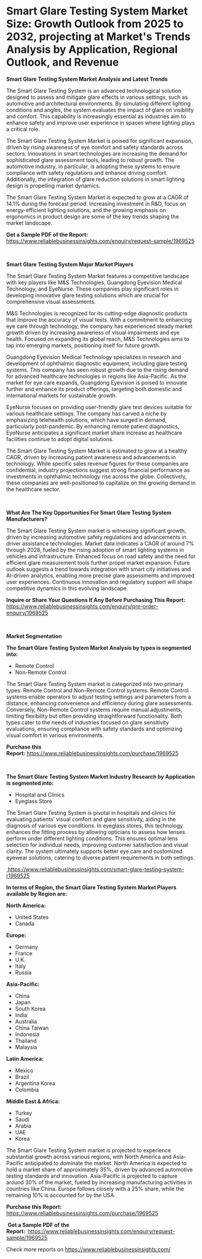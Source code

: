 <p><h1>Smart Glare Testing System Market Size: Growth Outlook from 2025 to 2032, projecting at Market's Trends Analysis by Application, Regional Outlook, and Revenue</h1></p><p><strong>Smart Glare Testing System Market Analysis and Latest Trends</strong></p>
<p><p>The Smart Glare Testing System is an advanced technological solution designed to assess and mitigate glare effects in various settings, such as automotive and architectural environments. By simulating different lighting conditions and angles, the system evaluates the impact of glare on visibility and comfort. This capability is increasingly essential as industries aim to enhance safety and improve user experience in spaces where lighting plays a critical role.</p><p>The Smart Glare Testing System Market is poised for significant expansion, driven by rising awareness of eye comfort and safety standards across sectors. Innovations in smart technologies are increasing the demand for sophisticated glare assessment tools, leading to robust growth. The automotive industry, in particular, is adopting these systems to ensure compliance with safety regulations and enhance driving comfort. Additionally, the integration of glare reduction solutions in smart lighting design is propelling market dynamics.</p><p>The Smart Glare Testing System Market is expected to grow at a CAGR of 14.1% during the forecast period. Increasing investment in R&D, focus on energy-efficient lighting solutions, and the growing emphasis on ergonomics in product design are some of the key trends shaping the market landscape.</p></p>
<p><strong>Get a Sample PDF of the Report:&nbsp;</strong> <a href="https://www.reliablebusinessinsights.com/enquiry/request-sample/1969525?utm_campaign=3256&utm_medium=2&utm_source=Github&utm_content=ia&utm_term=05032025&utm_id=smart-glare-testing-system">https://www.reliablebusinessinsights.com/enquiry/request-sample/1969525</a></p>
<p>&nbsp;</p>
<p><strong>Smart Glare Testing System Major Market Players</strong></p>
<p><p>The Smart Glare Testing System Market features a competitive landscape with key players like M&S Technologies, Guangdong Eyevision Medical Technology, and EyeNurse. These companies play significant roles in developing innovative glare testing solutions which are crucial for comprehensive visual assessments.</p><p>M&S Technologies is recognized for its cutting-edge diagnostic products that improve the accuracy of visual tests. With a commitment to enhancing eye care through technology, the company has experienced steady market growth driven by increasing awareness of visual impairments and eye health. Focused on expanding its global reach, M&S Technologies aims to tap into emerging markets, positioning itself for future growth.</p><p>Guangdong Eyevision Medical Technology specializes in research and development of ophthalmic diagnostic equipment, including glare testing systems. This company has seen robust growth due to the rising demand for advanced healthcare technologies in regions like Asia-Pacific. As the market for eye care expands, Guangdong Eyevision is poised to innovate further and enhance its product offerings, targeting both domestic and international markets for sustainable growth.</p><p>EyeNurse focuses on providing user-friendly glare test devices suitable for various healthcare settings. The company has carved a niche by emphasizing telehealth solutions, which have surged in demand, particularly post-pandemic. By enhancing remote patient diagnostics, EyeNurse anticipates a significant market share increase as healthcare facilities continue to adopt digital solutions.</p><p>The Smart Glare Testing System Market is estimated to grow at a healthy CAGR, driven by increasing patient awareness and advancements in technology. While specific sales revenue figures for these companies are confidential, industry projections suggest strong financial performance as investments in ophthalmic technology rise across the globe. Collectively, these companies are well-positioned to capitalize on the growing demand in the healthcare sector.</p></p>
<p>&nbsp;</p>
<p><strong>What Are The Key Opportunities For Smart Glare Testing System Manufacturers?</strong></p>
<p><p>The Smart Glare Testing System market is witnessing significant growth, driven by increasing automotive safety regulations and advancements in driver assistance technologies. Market data indicates a CAGR of around 7% through 2028, fueled by the rising adoption of smart lighting systems in vehicles and infrastructure. Enhanced focus on road safety and the need for efficient glare measurement tools further propel market expansion. Future outlook suggests a trend towards integration with smart city initiatives and AI-driven analytics, enabling more precise glare assessments and improved user experiences. Continuous innovation and regulatory support will shape competitive dynamics in this evolving landscape.</p></p>
<p><strong>Inquire or Share Your Questions If Any Before Purchasing This Report:</strong> <a href="https://www.reliablebusinessinsights.com/enquiry/pre-order-enquiry/1969525?utm_campaign=3256&utm_medium=2&utm_source=Github&utm_content=ia&utm_term=05032025&utm_id=smart-glare-testing-system">https://www.reliablebusinessinsights.com/enquiry/pre-order-enquiry/1969525</a></p>
<p>&nbsp;</p>
<p><strong>Market Segmentation</strong></p>
<p><strong>The Smart Glare Testing System Market Analysis by types is segmented into:</strong></p>
<p><ul><li>Remote Control</li><li>Non-Remote Control</li></ul></p>
<p><p>The Smart Glare Testing System market is categorized into two primary types: Remote Control and Non-Remote Control systems. Remote Control systems enable operators to adjust testing settings and parameters from a distance, enhancing convenience and efficiency during glare assessments. Conversely, Non-Remote Control systems require manual adjustments, limiting flexibility but often providing straightforward functionality. Both types cater to the needs of industries focused on glare sensitivity evaluations, ensuring compliance with safety standards and optimizing visual comfort in various environments.</p></p>
<p><strong>Purchase this Report:&nbsp;</strong><a href="https://www.reliablebusinessinsights.com/purchase/1969525?utm_campaign=3256&utm_medium=2&utm_source=Github&utm_content=ia&utm_term=05032025&utm_id=smart-glare-testing-system">https://www.reliablebusinessinsights.com/purchase/1969525</a></p>
<p>&nbsp;</p>
<p><strong>The Smart Glare Testing System Market Industry Research by Application is segmented into:</strong></p>
<p><ul><li>Hospital and Clinics</li><li>Eyeglass Store</li></ul></p>
<p><p>The Smart Glare Testing System is pivotal in hospitals and clinics for evaluating patients' visual comfort and glare sensitivity, aiding in the diagnosis of various eye conditions. In eyeglass stores, this technology enhances the fitting process by allowing opticians to assess how lenses perform under different lighting conditions. This ensures optimal lens selection for individual needs, improving customer satisfaction and visual clarity. The system ultimately supports better eye care and customized eyewear solutions, catering to diverse patient requirements in both settings.</p></p>
<p><a href="https://www.reliablebusinessinsights.com/smart-glare-testing-system-r1969525?utm_campaign=3256&utm_medium=2&utm_source=Github&utm_content=ia&utm_term=05032025&utm_id=smart-glare-testing-system">&nbsp;https://www.reliablebusinessinsights.com/smart-glare-testing-system-r1969525</a></p>
<p><strong>In terms of Region, the Smart Glare Testing System Market Players available by Region are:</strong></p>
<p>
    <p> <strong> North America: </strong>
        <ul>
            <li>United States</li>
            <li>Canada</li>
        </ul>
        </p> 
    <p> <strong> Europe: </strong>
        <ul>
            <li>Germany</li>
            <li>France</li>
            <li>U.K.</li>
            <li>Italy</li>
            <li>Russia</li>
        </ul>
        </p> 
    <p> <strong> Asia-Pacific: </strong>
        <ul>
            <li>China</li>
            <li>Japan</li>
            <li>South Korea</li>
            <li>India</li>
            <li>Australia</li>
            <li>China Taiwan</li>
            <li>Indonesia</li>
            <li>Thailand</li>
            <li>Malaysia</li>
        </ul>
        </p> 
    <p> <strong> Latin America: </strong>
        <ul>
            <li>Mexico</li>
            <li>Brazil</li>
            <li>Argentina Korea</li>
            <li>Colombia</li>
        </ul>
        </p> 
    <p> <strong> Middle East & Africa: </strong>
        <ul>
            <li>Turkey</li>
            <li>Saudi</li>
            <li>Arabia</li>
            <li>UAE</li>
            <li>Korea</li>
        </ul>
    </p>
    </p>
<p><p>The Smart Glare Testing System market is projected to experience substantial growth across various regions, with North America and Asia-Pacific anticipated to dominate the market. North America is expected to hold a market share of approximately 35%, driven by advanced automotive testing standards and innovation. Asia-Pacific is projected to capture around 30% of the market, fueled by increasing manufacturing activities in countries like China. Europe follows closely with a 25% share, while the remaining 10% is accounted for by the USA.</p></p>
<p><strong>Purchase this Report: </strong><a href="https://www.reliablebusinessinsights.com/purchase/1969525?utm_campaign=3256&utm_medium=2&utm_source=Github&utm_content=ia&utm_term=05032025&utm_id=smart-glare-testing-system">https://www.reliablebusinessinsights.com/purchase/1969525</a></p>
<p>&nbsp;<strong>Get a Sample PDF of the Report:&nbsp;&nbsp;</strong><a href="https://www.reliablebusinessinsights.com/enquiry/request-sample/1969525?utm_campaign=3256&utm_medium=2&utm_source=Github&utm_content=ia&utm_term=05032025&utm_id=smart-glare-testing-system">https://www.reliablebusinessinsights.com/enquiry/request-sample/1969525</a></p>
<p><strong></strong></p>
<p>Check more reports on <a href="https://www.reliablebusinessinsights.com/?utm_campaign=3256&utm_medium=2&utm_source=Github&utm_content=ia&utm_term=05032025&utm_id=smart-glare-testing-system">https://www.reliablebusinessinsights.com/</a></p>
